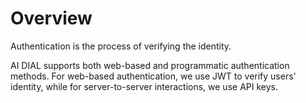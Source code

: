 # Overview

Authentication is the process of verifying the identity. 

AI DIAL supports both web-based and programmatic authentication methods. For web-based authentication, we use JWT to verify users' identity, while for server-to-server interactions, we use API keys. 
